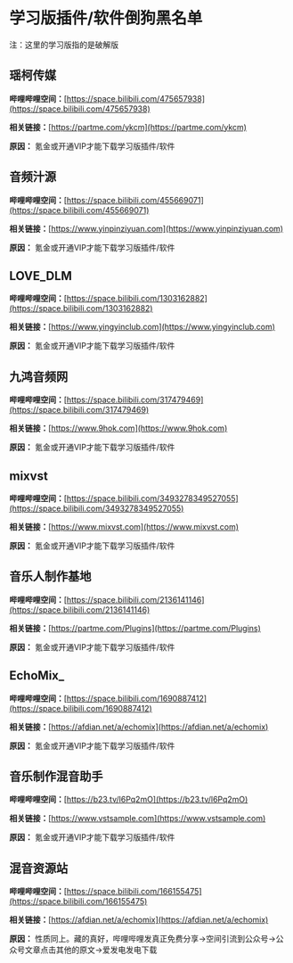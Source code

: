 # 学习版插件/软件倒狗黑名单
注：这里的学习版指的是破解版
## 瑶柯传媒
**哔哩哔哩空间：**[https://space.bilibili.com/475657938](https://space.bilibili.com/475657938)

**相关链接：**[https://partme.com/ykcm](https://partme.com/ykcm)

**原因：** 氪金或开通VIP才能下载学习版插件/软件
## 音频汁源
**哔哩哔哩空间：**[https://space.bilibili.com/455669071](https://space.bilibili.com/455669071)

**相关链接：**[https://www.yinpinziyuan.com](https://www.yinpinziyuan.com)

**原因：** 氪金或开通VIP才能下载学习版插件/软件
## LOVE_DLM
**哔哩哔哩空间：**[https://space.bilibili.com/1303162882](https://space.bilibili.com/1303162882)

**相关链接：**[https://www.yingyinclub.com](https://www.yingyinclub.com)

**原因：** 氪金或开通VIP才能下载学习版插件/软件
## 九鸿音频网
**哔哩哔哩空间：**[https://space.bilibili.com/317479469](https://space.bilibili.com/317479469)

**相关链接：**[https://www.9hok.com](https://www.9hok.com)

**原因：** 氪金或开通VIP才能下载学习版插件/软件
## mixvst
**哔哩哔哩空间：**[https://space.bilibili.com/3493278349527055](https://space.bilibili.com/3493278349527055)

**相关链接：**[https://www.mixvst.com](https://www.mixvst.com)

**原因：** 氪金或开通VIP才能下载学习版插件/软件
## 音乐人制作基地
**哔哩哔哩空间：**[https://space.bilibili.com/2136141146](https://space.bilibili.com/2136141146)

**相关链接：**[https://partme.com/Plugins](https://partme.com/Plugins)

**原因：** 氪金或开通VIP才能下载学习版插件/软件
## EchoMix_
**哔哩哔哩空间：**[https://space.bilibili.com/1690887412](https://space.bilibili.com/1690887412)

**相关链接：**[https://afdian.net/a/echomix](https://afdian.net/a/echomix)

**原因：** 氪金或开通VIP才能下载学习版插件/软件
## 音乐制作混音助手
**哔哩哔哩空间：**[https://b23.tv/l6Pq2mO](https://b23.tv/l6Pq2mO)

**相关链接：**[https://www.vstsample.com](https://www.vstsample.com)

**原因：** 氪金或开通VIP才能下载学习版插件/软件
## 混音资源站
**哔哩哔哩空间：**[https://space.bilibili.com/166155475](https://space.bilibili.com/166155475)

**相关链接：**[https://afdian.net/a/echomix](https://afdian.net/a/echomix)

**原因：** 性质同上。藏的真好，哔哩哔哩发真正免费分享→空间引流到公众号→公众号文章点击其他的原文→爱发电发电下载